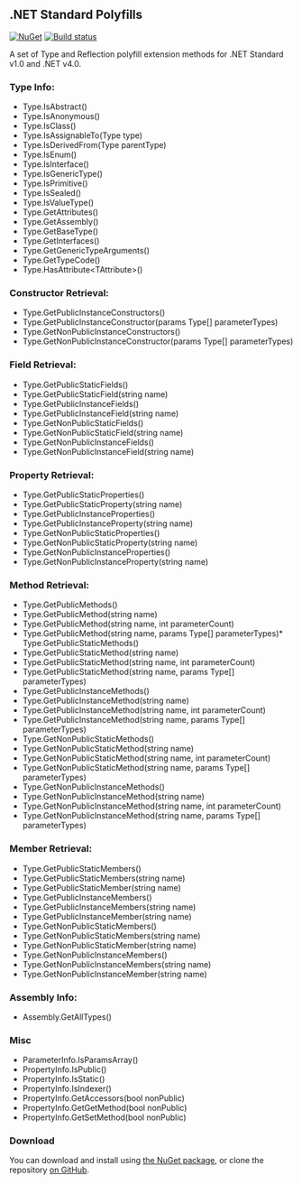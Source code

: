 ## .NET Standard Polyfills

[![NuGet](http://img.shields.io/nuget/v/AgileObjects.NetStandardPolyfills.svg)](https://www.nuget.org/packages/AgileObjects.NetStandardPolyfills)
[![Build status](https://ci.appveyor.com/api/projects/status/pjjjlotswo3330g7/branch/master?svg=true)](https://ci.appveyor.com/project/SteveWilkes/netstandardpolyfills/branch/master)

A set of Type and Reflection polyfill extension methods for .NET Standard v1.0 and .NET v4.0.

### Type Info:

* Type.IsAbstract()
* Type.IsAnonymous()
* Type.IsClass()
* Type.IsAssignableTo(Type type)
* Type.IsDerivedFrom(Type parentType)
* Type.IsEnum()
* Type.IsInterface()
* Type.IsGenericType()
* Type.IsPrimitive()
* Type.IsSealed()
* Type.IsValueType()
* Type.GetAttributes()
* Type.GetAssembly()
* Type.GetBaseType()
* Type.GetInterfaces()
* Type.GetGenericTypeArguments()
* Type.GetTypeCode()
* Type.HasAttribute&lt;TAttribute&gt;()

### Constructor Retrieval:

* Type.GetPublicInstanceConstructors()
* Type.GetPublicInstanceConstructor(params Type[] parameterTypes)
* Type.GetNonPublicInstanceConstructors()
* Type.GetNonPublicInstanceConstructor(params Type[] parameterTypes)

### Field Retrieval:

* Type.GetPublicStaticFields()
* Type.GetPublicStaticField(string name)
* Type.GetPublicInstanceFields()
* Type.GetPublicInstanceField(string name)
* Type.GetNonPublicStaticFields()
* Type.GetNonPublicStaticField(string name)
* Type.GetNonPublicInstanceFields()
* Type.GetNonPublicInstanceField(string name)

### Property Retrieval:

* Type.GetPublicStaticProperties()
* Type.GetPublicStaticProperty(string name)
* Type.GetPublicInstanceProperties()
* Type.GetPublicInstanceProperty(string name)
* Type.GetNonPublicStaticProperties()
* Type.GetNonPublicStaticProperty(string name)
* Type.GetNonPublicInstanceProperties()
* Type.GetNonPublicInstanceProperty(string name)

### Method Retrieval:

* Type.GetPublicMethods()
* Type.GetPublicMethod(string name)
* Type.GetPublicMethod(string name, int parameterCount)
* Type.GetPublicMethod(string name, params Type[] parameterTypes)* Type.GetPublicStaticMethods()
* Type.GetPublicStaticMethod(string name)
* Type.GetPublicStaticMethod(string name, int parameterCount)
* Type.GetPublicStaticMethod(string name, params Type[] parameterTypes)
* Type.GetPublicInstanceMethods()
* Type.GetPublicInstanceMethod(string name)
* Type.GetPublicInstanceMethod(string name, int parameterCount)
* Type.GetPublicInstanceMethod(string name, params Type[] parameterTypes)
* Type.GetNonPublicStaticMethods()
* Type.GetNonPublicStaticMethod(string name)
* Type.GetNonPublicStaticMethod(string name, int parameterCount)
* Type.GetNonPublicStaticMethod(string name, params Type[] parameterTypes)
* Type.GetNonPublicInstanceMethods()
* Type.GetNonPublicInstanceMethod(string name)
* Type.GetNonPublicInstanceMethod(string name, int parameterCount)
* Type.GetNonPublicInstanceMethod(string name, params Type[] parameterTypes)

### Member Retrieval:

* Type.GetPublicStaticMembers()
* Type.GetPublicStaticMembers(string name)
* Type.GetPublicStaticMember(string name)
* Type.GetPublicInstanceMembers()
* Type.GetPublicInstanceMembers(string name)
* Type.GetPublicInstanceMember(string name)
* Type.GetNonPublicStaticMembers()
* Type.GetNonPublicStaticMembers(string name)
* Type.GetNonPublicStaticMember(string name)
* Type.GetNonPublicInstanceMembers()
* Type.GetNonPublicInstanceMembers(string name)
* Type.GetNonPublicInstanceMember(string name)

### Assembly Info:

* Assembly.GetAllTypes()

### Misc

* ParameterInfo.IsParamsArray()
* PropertyInfo.IsPublic()
* PropertyInfo.IsStatic()
* PropertyInfo.IsIndexer()
* PropertyInfo.GetAccessors(bool nonPublic)
* PropertyInfo.GetGetMethod(bool nonPublic)
* PropertyInfo.GetSetMethod(bool nonPublic)

### Download

You can download and install using [the NuGet package](https://www.nuget.org/packages/AgileObjects.NetStandardPolyfills/), or clone the repository [on GitHub](https://github.com/agileobjects/NetStandardPolyfills).
